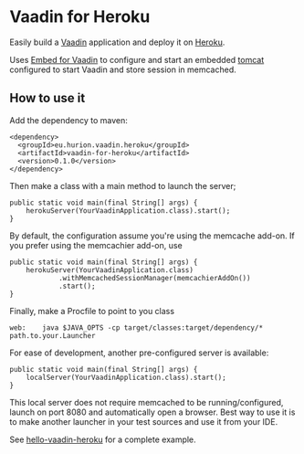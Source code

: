 Vaadin for Heroku
================

Easily build a [Vaadin](https://vaadin.com/home) application and deploy it on [Heroku](http://www.heroku.com).

Uses [Embed for Vaadin](https://vaadin.com/directory#addon/embed-for-vaadin) to configure and start an embedded [tomcat](http://tomcat.apache.org/)
configured to start Vaadin and store session in memcached.

How to use it
-------------

Add the dependency to maven:

    <dependency>
      <groupId>eu.hurion.vaadin.heroku</groupId>
      <artifactId>vaadin-for-heroku</artifactId>
      <version>0.1.0</version>
    </dependency>

Then make a class with a main method to launch the server;

    public static void main(final String[] args) {
        herokuServer(YourVaadinApplication.class).start();
    }

By default, the configuration assume you're using the memcache add-on.
If you prefer using the memcachier add-on, use

    public static void main(final String[] args) {
        herokuServer(YourVaadinApplication.class)
                .withMemcachedSessionManager(memcachierAddOn())
                .start();
    }

Finally, make a Procfile to point to you class

    web:    java $JAVA_OPTS -cp target/classes:target/dependency/* path.to.your.Launcher

For ease of development, another pre-configured server is available:

    public static void main(final String[] args) {
        localServer(YourVaadinApplication.class).start();
    }

This local server does not require memcached to be running/configured, launch on port 8080 and automatically open a browser.
Best way to use it is to make another launcher in your test sources and use it from your IDE.

See [hello-vaadin-heroku](https://github.com/nhurion/hello-vaadin-heroku) for a complete example.